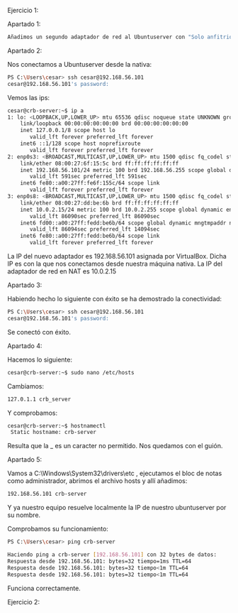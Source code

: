 Ejercicio 1:

Apartado 1:

```bash
Añadimos un segundo adaptador de red al Ubuntuserver con "Solo anfitrión"
```

Apartado 2:

Nos conectamos a Ubuntuserver desde la nativa:
```bash
PS C:\Users\cesar> ssh cesar@192.168.56.101
cesar@192.168.56.101's password:
```

Vemos las ips:
```bash
cesar@crb-server:~$ ip a
1: lo: <LOOPBACK,UP,LOWER_UP> mtu 65536 qdisc noqueue state UNKNOWN group default qlen 1000
    link/loopback 00:00:00:00:00:00 brd 00:00:00:00:00:00
    inet 127.0.0.1/8 scope host lo
       valid_lft forever preferred_lft forever
    inet6 ::1/128 scope host noprefixroute
       valid_lft forever preferred_lft forever
2: enp0s3: <BROADCAST,MULTICAST,UP,LOWER_UP> mtu 1500 qdisc fq_codel state UP group default qlen 1000
    link/ether 08:00:27:6f:15:5c brd ff:ff:ff:ff:ff:ff
    inet 192.168.56.101/24 metric 100 brd 192.168.56.255 scope global dynamic enp0s3
       valid_lft 591sec preferred_lft 591sec
    inet6 fe80::a00:27ff:fe6f:155c/64 scope link
       valid_lft forever preferred_lft forever
3: enp0s8: <BROADCAST,MULTICAST,UP,LOWER_UP> mtu 1500 qdisc fq_codel state UP group default qlen 1000
    link/ether 08:00:27:dd:be:6b brd ff:ff:ff:ff:ff:ff
    inet 10.0.2.15/24 metric 100 brd 10.0.2.255 scope global dynamic enp0s8
       valid_lft 86090sec preferred_lft 86090sec
    inet6 fd00::a00:27ff:fedd:be6b/64 scope global dynamic mngtmpaddr noprefixroute
       valid_lft 86094sec preferred_lft 14094sec
    inet6 fe80::a00:27ff:fedd:be6b/64 scope link
       valid_lft forever preferred_lft forever
```

La IP del nuevo adaptador es 192.168.56.101 asignada por VirtualBox. Dicha IP es con la que nos conectamos desde nuestra máquina nativa. La IP del adaptador de red en NAT es 10.0.2.15

Apartado 3:

Habiendo hecho lo siguiente con éxito se ha demostrado la conectividad:
```bash
PS C:\Users\cesar> ssh cesar@192.168.56.101
cesar@192.168.56.101's password:
```
Se conectó con éxito.

Apartado 4:

Hacemos lo siguiente:
```bash
cesar@crb-server:~$ sudo nano /etc/hosts
```

Cambiamos:
```bash
127.0.1.1 crb_server
```

Y comprobamos:
```bash
cesar@crb-server:~$ hostnamectl
 Static hostname: crb-server
```

Resulta que la _ es un caracter no permitido. Nos quedamos con el guión.

Apartado 5:

Vamos a C:\Windows\System32\drivers\etc , ejecutamos el bloc de notas como administrador, abrimos el archivo hosts y allí añadimos:
```bash
192.168.56.101 crb-server
```
Y ya nuestro equipo resuelve localmente la IP de nuestro ubuntuserver por su nombre.

Comprobamos su funcionamiento:
```bash
PS C:\Users\cesar> ping crb-server

Haciendo ping a crb-server [192.168.56.101] con 32 bytes de datos:
Respuesta desde 192.168.56.101: bytes=32 tiempo=1ms TTL=64
Respuesta desde 192.168.56.101: bytes=32 tiempo<1m TTL=64
Respuesta desde 192.168.56.101: bytes=32 tiempo<1m TTL=64
```
Funciona correctamente.

Ejercicio 2:

